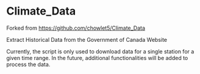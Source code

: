 # Climate_Data
Forked from https://github.com/chowlet5/Climate_Data

Extract Historical Data from the Government of Canada Website

Currently, the script is only used to download data for a single station for a given time range. In the future, additional functionalities will be added to process the data.
